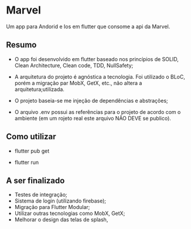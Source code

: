 # Marvel

Um app para Andorid e Ios em flutter que consome a api da Marvel.

## Resumo

- O app foi desenvolvido em flutter baseado nos princípios de SOLID, Clean Architecture, Clean code, TDD, NullSafety;

- A arquitetura do projeto é agnóstica a tecnologia. Foi utilizado o BLoC, porém a migração par MobX, GetX, etc., não altera a arquitetura;utilizada.

- O projeto baseia-se me injeção de dependências e abstrações;

- O arquivo .env possui as referências para o projeto de acordo com o ambiente (em um rojeto real este arquivo NÃO DEVE se publico).

## Como utilizar

- flutter pub get

- flutter run

## A ser finalizado

- Testes de integração;
- Sistema de login (utilizando firebase);
- Migração para Flutter Modular;
- Utilizar outras tecnologias como MobX, GetX;
- Melhorar o design das telas de splash,